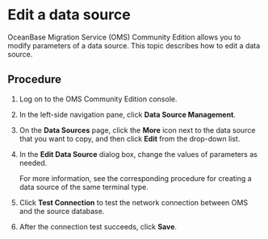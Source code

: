 # Edit a data source 

OceanBase Migration Service (OMS) Community Edition allows you to modify parameters of a data source. This topic describes how to edit a data source. 

## Procedure 

1. Log on to the OMS Community Edition console.

   

2. In the left-side navigation pane, click **Data Source Management**.

   

3. On the **Data Sources** page, click the **More** icon next to the data source that you want to copy, and then click **Edit** from the drop-down list. 

4. In the **Edit Data Source** dialog box, change the values of parameters as needed. 

   For more information, see the corresponding procedure for creating a data source of the same terminal type.
   

5. Click **Test Connection** to test the network connection between OMS and the source database.

   

6. After the connection test succeeds, click **Save**.

   



